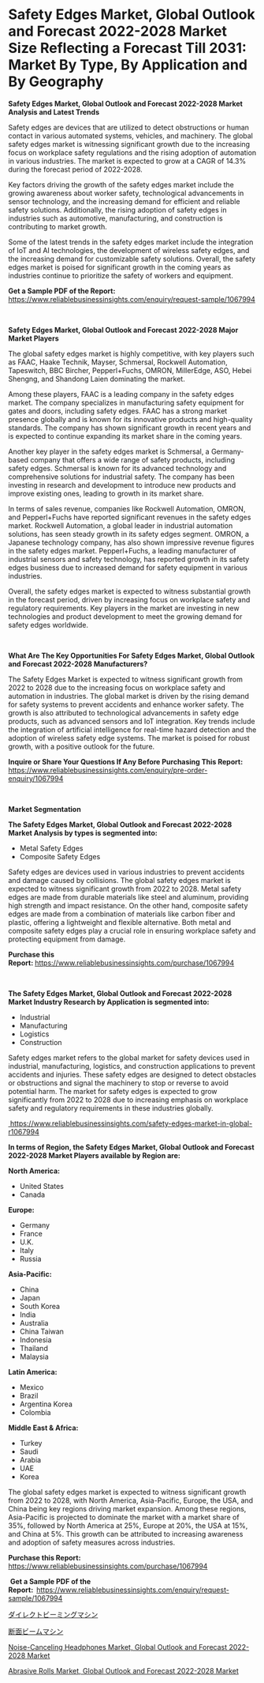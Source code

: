 <p><h1>Safety Edges Market, Global Outlook and Forecast 2022-2028 Market Size Reflecting a Forecast Till 2031: Market By Type, By Application and By Geography</h1></p><p><strong>Safety Edges Market, Global Outlook and Forecast 2022-2028 Market Analysis and Latest Trends</strong></p>
<p><p>Safety edges are devices that are utilized to detect obstructions or human contact in various automated systems, vehicles, and machinery. The global safety edges market is witnessing significant growth due to the increasing focus on workplace safety regulations and the rising adoption of automation in various industries. The market is expected to grow at a CAGR of 14.3% during the forecast period of 2022-2028.</p><p>Key factors driving the growth of the safety edges market include the growing awareness about worker safety, technological advancements in sensor technology, and the increasing demand for efficient and reliable safety solutions. Additionally, the rising adoption of safety edges in industries such as automotive, manufacturing, and construction is contributing to market growth.</p><p>Some of the latest trends in the safety edges market include the integration of IoT and AI technologies, the development of wireless safety edges, and the increasing demand for customizable safety solutions. Overall, the safety edges market is poised for significant growth in the coming years as industries continue to prioritize the safety of workers and equipment.</p></p>
<p><strong>Get a Sample PDF of the Report:&nbsp;</strong> <a href="https://www.reliablebusinessinsights.com/enquiry/request-sample/1067994">https://www.reliablebusinessinsights.com/enquiry/request-sample/1067994</a></p>
<p>&nbsp;</p>
<p><strong>Safety Edges Market, Global Outlook and Forecast 2022-2028 Major Market Players</strong></p>
<p><p>The global safety edges market is highly competitive, with key players such as FAAC, Haake Technik, Mayser, Schmersal, Rockwell Automation, Tapeswitch, BBC Bircher, Pepperl+Fuchs, OMRON, MillerEdge, ASO, Hebei Shengng, and Shandong Laien dominating the market.</p><p>Among these players, FAAC is a leading company in the safety edges market. The company specializes in manufacturing safety equipment for gates and doors, including safety edges. FAAC has a strong market presence globally and is known for its innovative products and high-quality standards. The company has shown significant growth in recent years and is expected to continue expanding its market share in the coming years.</p><p>Another key player in the safety edges market is Schmersal, a Germany-based company that offers a wide range of safety products, including safety edges. Schmersal is known for its advanced technology and comprehensive solutions for industrial safety. The company has been investing in research and development to introduce new products and improve existing ones, leading to growth in its market share.</p><p>In terms of sales revenue, companies like Rockwell Automation, OMRON, and Pepperl+Fuchs have reported significant revenues in the safety edges market. Rockwell Automation, a global leader in industrial automation solutions, has seen steady growth in its safety edges segment. OMRON, a Japanese technology company, has also shown impressive revenue figures in the safety edges market. Pepperl+Fuchs, a leading manufacturer of industrial sensors and safety technology, has reported growth in its safety edges business due to increased demand for safety equipment in various industries.</p><p>Overall, the safety edges market is expected to witness substantial growth in the forecast period, driven by increasing focus on workplace safety and regulatory requirements. Key players in the market are investing in new technologies and product development to meet the growing demand for safety edges worldwide.</p></p>
<p>&nbsp;</p>
<p><strong>What Are The Key Opportunities For Safety Edges Market, Global Outlook and Forecast 2022-2028 Manufacturers?</strong></p>
<p><p>The Safety Edges Market is expected to witness significant growth from 2022 to 2028 due to the increasing focus on workplace safety and automation in industries. The global market is driven by the rising demand for safety systems to prevent accidents and enhance worker safety. The growth is also attributed to technological advancements in safety edge products, such as advanced sensors and IoT integration. Key trends include the integration of artificial intelligence for real-time hazard detection and the adoption of wireless safety edge systems. The market is poised for robust growth, with a positive outlook for the future.</p></p>
<p><strong>Inquire or Share Your Questions If Any Before Purchasing This Report:</strong> <a href="https://www.reliablebusinessinsights.com/enquiry/pre-order-enquiry/1067994">https://www.reliablebusinessinsights.com/enquiry/pre-order-enquiry/1067994</a></p>
<p>&nbsp;</p>
<p><strong>Market Segmentation</strong></p>
<p><strong>The Safety Edges Market, Global Outlook and Forecast 2022-2028 Market Analysis by types is segmented into:</strong></p>
<p><ul><li>Metal Safety Edges</li><li>Composite Safety Edges</li></ul></p>
<p><p>Safety edges are devices used in various industries to prevent accidents and damage caused by collisions. The global safety edges market is expected to witness significant growth from 2022 to 2028. Metal safety edges are made from durable materials like steel and aluminum, providing high strength and impact resistance. On the other hand, composite safety edges are made from a combination of materials like carbon fiber and plastic, offering a lightweight and flexible alternative. Both metal and composite safety edges play a crucial role in ensuring workplace safety and protecting equipment from damage.</p></p>
<p><strong>Purchase this Report:&nbsp;</strong><a href="https://www.reliablebusinessinsights.com/purchase/1067994">https://www.reliablebusinessinsights.com/purchase/1067994</a></p>
<p>&nbsp;</p>
<p><strong>The Safety Edges Market, Global Outlook and Forecast 2022-2028 Market Industry Research by Application is segmented into:</strong></p>
<p><ul><li>Industrial</li><li>Manufacturing</li><li>Logistics</li><li>Construction</li></ul></p>
<p><p>Safety edges market refers to the global market for safety devices used in industrial, manufacturing, logistics, and construction applications to prevent accidents and injuries. These safety edges are designed to detect obstacles or obstructions and signal the machinery to stop or reverse to avoid potential harm. The market for safety edges is expected to grow significantly from 2022 to 2028 due to increasing emphasis on workplace safety and regulatory requirements in these industries globally.</p></p>
<p><a href="https://www.reliablebusinessinsights.com/safety-edges-market-in-global-r1067994">&nbsp;https://www.reliablebusinessinsights.com/safety-edges-market-in-global-r1067994</a></p>
<p><strong>In terms of Region, the Safety Edges Market, Global Outlook and Forecast 2022-2028 Market Players available by Region are:</strong></p>
<p>
    <p> <strong> North America: </strong>
        <ul>
            <li>United States</li>
            <li>Canada</li>
        </ul>
        </p> 
    <p> <strong> Europe: </strong>
        <ul>
            <li>Germany</li>
            <li>France</li>
            <li>U.K.</li>
            <li>Italy</li>
            <li>Russia</li>
        </ul>
        </p> 
    <p> <strong> Asia-Pacific: </strong>
        <ul>
            <li>China</li>
            <li>Japan</li>
            <li>South Korea</li>
            <li>India</li>
            <li>Australia</li>
            <li>China Taiwan</li>
            <li>Indonesia</li>
            <li>Thailand</li>
            <li>Malaysia</li>
        </ul>
        </p> 
    <p> <strong> Latin America: </strong>
        <ul>
            <li>Mexico</li>
            <li>Brazil</li>
            <li>Argentina Korea</li>
            <li>Colombia</li>
        </ul>
        </p> 
    <p> <strong> Middle East & Africa: </strong>
        <ul>
            <li>Turkey</li>
            <li>Saudi</li>
            <li>Arabia</li>
            <li>UAE</li>
            <li>Korea</li>
        </ul>
    </p>
    </p>
<p><p>The global safety edges market is expected to witness significant growth from 2022 to 2028, with North America, Asia-Pacific, Europe, the USA, and China being key regions driving market expansion. Among these regions, Asia-Pacific is projected to dominate the market with a market share of 35%, followed by North America at 25%, Europe at 20%, the USA at 15%, and China at 5%. This growth can be attributed to increasing awareness and adoption of safety measures across industries.</p></p>
<p><strong>Purchase this Report: </strong><a href="https://www.reliablebusinessinsights.com/purchase/1067994">https://www.reliablebusinessinsights.com/purchase/1067994</a></p>
<p>&nbsp;<strong>Get a Sample PDF of the Report:&nbsp;&nbsp;</strong><a href="https://www.reliablebusinessinsights.com/enquiry/request-sample/1067994">https://www.reliablebusinessinsights.com/enquiry/request-sample/1067994</a></p>
<p><strong></strong></p>
<p><p><a href="https://github.com/leigh4852023/Market-Research-Report-List-1/blob/main/304451287140.md">ダイレクトビーミングマシン</a></p><p><a href="https://github.com/alyle7648/Market-Research-Report-List-1/blob/main/716902287139.md">断面ビームマシン</a></p><p><a href="https://github.com/ruddyyedelwadw/Market-Research-Report-List-2/blob/main/noise-canceling-headphones-market-global-outlook-and-forecast-2022-2028-market.md">Noise-Canceling Headphones Market, Global Outlook and Forecast 2022-2028 Market</a></p><p><a href="https://github.com/lorenzaSchmeler/Market-Research-Report-List-1/blob/main/abrasive-rolls-market-global-outlook-and-forecast-2022-2028-market.md">Abrasive Rolls Market, Global Outlook and Forecast 2022-2028 Market</a></p></p>